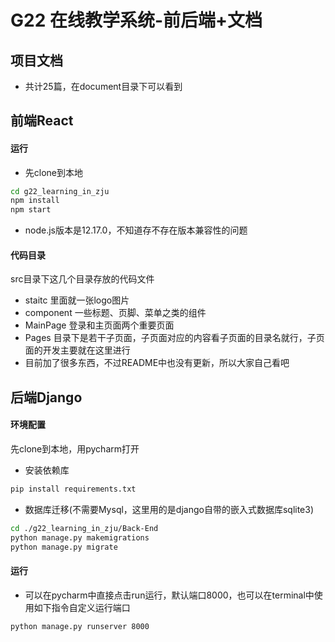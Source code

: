 # G22 在线教学系统-前后端+文档

## 项目文档

- 共计25篇，在document目录下可以看到

## 前端React

#### 运行

- 先clone到本地

```bash
cd g22_learning_in_zju
npm install
npm start
```

- node.js版本是12.17.0，不知道存不存在版本兼容性的问题

#### 代码目录

src目录下这几个目录存放的代码文件

- staitc 里面就一张logo图片
- component 一些标题、页脚、菜单之类的组件
- MainPage 登录和主页面两个重要页面
- Pages 目录下是若干子页面，子页面对应的内容看子页面的目录名就行，子页面的开发主要就在这里进行
- 目前加了很多东西，不过README中也没有更新，所以大家自己看吧



## 后端Django

#### 环境配置

先clone到本地，用pycharm打开

- 安装依赖库

```bash
pip install requirements.txt
```

- 数据库迁移(不需要Mysql，这里用的是django自带的嵌入式数据库sqlite3)

```bash
cd ./g22_learning_in_zju/Back-End
python manage.py makemigrations
python manage.py migrate
```

#### 运行

- 可以在pycharm中直接点击run运行，默认端口8000，也可以在terminal中使用如下指令自定义运行端口

```bash
python manage.py runserver 8000
```
